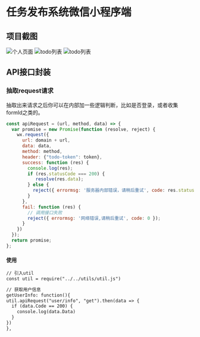 # 任务发布系统微信小程序端

## 项目截图


![个人页面](https://github.com/pibigstar/wx-todo/blob/master/screenshot/me.png)
![todo列表](https://github.com/pibigstar/wx-todo/blob/master/screenshot/todo.png)
![todo列表](https://github.com/pibigstar/wx-todo/blob/master/screenshot/todo2.png)


## API接口封装

### 抽取request请求

抽取出来请求之后你可以在内部加一些逻辑判断，比如是否登录，或者收集formId之类的。

```javascript
const apiRequest = (url, method, data) => {
  var promise = new Promise(function (resolve, reject) {
    wx.request({
      url: domain + url,
      data: data,
      method: method,
      header: {"todo-token": token},
      success: function (res) {
        console.log(res);
        if (res.statusCode === 200) {
           resolve(res.data);
        } else {
          reject({ errormsg: '服务器内部错误，请稍后重试', code: res.statusCode });
        }
      },
      fail: function (res) {
        // 调用接口失败
        reject({ errormsg: '网络错误,请稍后重试', code: 0 });
      }
    })
  });
  return promise;
};

```
#### 使用

```html
// 引入util
const util = require("../../utils/util.js")

// 获取用户信息
getUserInfo: function(){
util.apiRequest("user/info", "get").then(data => {
  if (data.Code == 200) {
	console.log(data.Data)
  }
})
},
```

